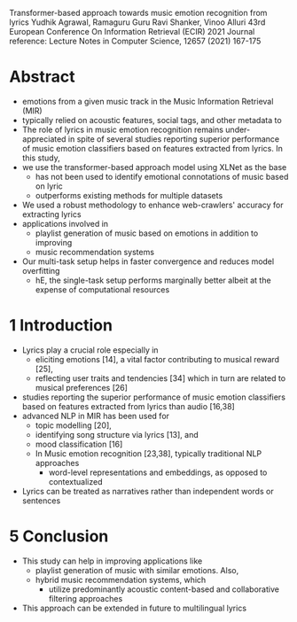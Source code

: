 Transformer-based approach towards music emotion recognition from lyrics
Yudhik Agrawal, Ramaguru Guru Ravi Shanker, Vinoo Alluri
43rd European Conference On Information Retrieval (ECIR) 2021
Journal reference: 	Lecture Notes in Computer Science, 12657 (2021) 167-175

# Abstract

* emotions from a given music track in the Music Information Retrieval (MIR)
* typically relied on acoustic features, social tags, and other metadata to
* The role of lyrics in music emotion recognition remains under-appreciated in
  spite of several studies reporting superior performance of music emotion
  classifiers based on features extracted from lyrics. In this study,
* we use the transformer-based approach model using XLNet as the base
  * has not been used to identify emotional connotations of music based on lyric
  * outperforms existing methods for multiple datasets
* We used a robust methodology to enhance web-crawlers' accuracy for extracting
  lyrics
* applications involved in
  * playlist generation of music based on emotions in addition to improving
  * music recommendation systems
* Our multi-task setup helps in faster convergence and reduces model overfitting
  * hE, the single-task setup performs marginally better albeit at the expense
    of computational resources

# 1 Introduction

* Lyrics play a crucial role especially in
  * eliciting emotions [14], a vital factor contributing to musical reward [25],
  * reflecting user traits and tendencies [34] which in turn are related to
    musical preferences [26]
* studies reporting the superior performance of music emotion classifiers based
  on features extracted from lyrics than audio [16,38]
* advanced NLP in MIR has been used for
  * topic modelling [20],
  * identifying song structure via lyrics [13], and
  * mood classification [16]
  * In Music emotion recognition [23,38], typically traditional NLP approaches
    * word-level representations and embeddings, as opposed to contextualized
* Lyrics can be treated as narratives rather than independent words or sentences

# 5 Conclusion

* This study can help in improving applications like
  * playlist generation of music with similar emotions. Also,
  * hybrid music recommendation systems, which
    * utilize predominantly acoustic content-based and collaborative filtering
      approaches
* This approach can be extended in future to multilingual lyrics
